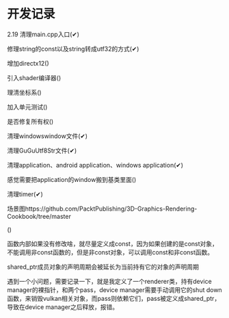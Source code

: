 # 开发记录

2.19 清理main.cpp入口(✔)

修理string的const以及string转成utf32的方式(✔)

增加directx12()

引入shader编译器()

理清坐标系()

加入单元测试()

是否修复所有权()

清理windowswindow文件(✔)

清理GuGuUtf8Str文件(✔)

清理application、android application、windows application(✔)

感觉需要把application的window搬到基类里面()

清理timer(✔)

场景图https://github.com/PacktPublishing/3D-Graphics-Rendering-Cookbook/tree/master

()

函数内部如果没有修改啥，就尽量定义成const，因为如果创建的是const对象，不能调用非const函数的，但是非const对象，可以调用const和非const函数。



shared_ptr成员对象的声明周期会被延长为当前持有它的对象的声明周期

遇到一个小问题，需要记录一下，就是我定义了一个renderer类，持有device manager的裸指针，和两个pass，device manager需要手动调用它的shut down函数，来销毁vulkan相关对象，而pass则依赖它们，pass被定义成shared_ptr，导致在device manager之后释放，报错。
